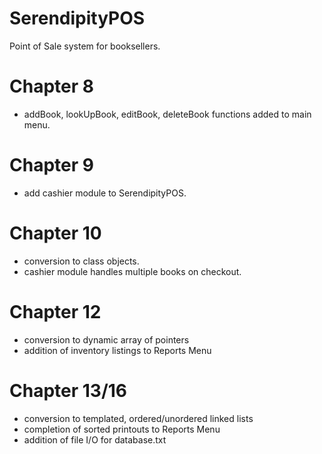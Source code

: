 # SerendipityPOS
Point of Sale system for booksellers.

# Chapter 8
- addBook, lookUpBook, editBook, deleteBook functions added to main menu.

# Chapter 9
- add cashier module to SerendipityPOS.

# Chapter 10
- conversion to class objects.
- cashier module handles multiple books on checkout.

# Chapter 12
- conversion to dynamic array of pointers
- addition of inventory listings to Reports Menu

# Chapter 13/16
- conversion to templated, ordered/unordered linked lists
- completion of sorted printouts to Reports Menu
- addition of file I/O for database.txt

